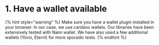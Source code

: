 # 1. Have a wallet available



{% hint style="warning" %}
Make sure you have a wallet plugin installed in your browser. In our case, we use cardano wallets. Our libraries have been extensively tested with Nami wallet. We have also used a few additional wallets (Yoroi, Eternl) for more sporadic tests.
{% endhint %}


